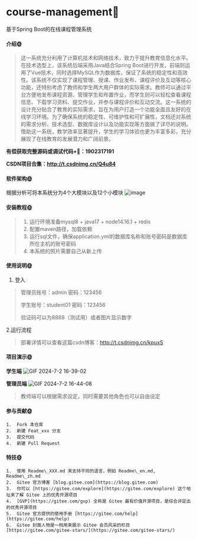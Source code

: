 # course-management🎂
基于Spring Boot的在线课程管理系统

#### 介绍🌞

> 这一系统充分利用了计算机技术和网络技术，致力于提升教育信息化水平。在技术选型上，该系统后端采用Java结合Spring Boot进行开发，前端则运用了Vue技术，同时选择MySQL作为数据库，保证了系统的稳定性和高效性。该系统不仅实现了课程管理、授课、作业发布、课程评价及互动等核心功能，还特别考虑了教师和学生两大用户群体的实际需求。教师可以通过平台方便地发布课程资源、管理学生和布置作业，而学生则可以轻松查看课程信息、下载学习资料、提交作业，并参与课程评价和互动交流。这一系统的设计充分贴合了教育的实际需求，旨在为用户打造一个功能全面且友好的在线学习环境。为了确保系统的稳定性、可维护性和可扩展性，文档还对系统的需求分析、技术选型、数据库设计以及功能实现等方面做了详尽的说明。借助这一系统，教学效率显著提升，学生的学习体验也更为丰富多彩，充分展现了在线教育的发展潜力和广阔前景。

**有偿获取完整源码或调试代码+🐧：1902317191**

**CSDN项目合集：http://t.csdnimg.cn/Q4u84**

#### 软件架构🌞
根据分析可将本系统分为4个大模块以及12个小模块
![image](https://github.com/luooin/course-management/assets/85004172/60fb049e-1944-41bc-a07e-64caf2d8cfef)


#### 安装教程🌞

> 1. 运行环境准备mysql8 + java17 + node14.16.1 + redis
> 2. 配置maven路径，加载依赖
> 3. 运行sql文件，确保application.yml的数据库名称和账号密码是数据库所在主机的账号密码
> 4. 本系统的照片需要自己从新上传

#### 使用说明🌞

1. 登入

> 管理员账号：admin	密码：123456
>
> 学生账号：student01	密码：123456
>
> 验证码可以为8888（测试用）或者图片显示数字

2.运行流程

>  部署详情可以查看这篇csdn博客：http://t.csdnimg.cn/kpuxS

#### 项目演示🌞

**学生端**
![GIF 2024-7-2 16-39-02](https://github.com/luooin/course-management/assets/85004172/df71f8d1-7b1d-44d5-a18b-4b10a476db5c)

**管理员端**
![GIF 2024-7-2 16-44-08](https://github.com/luooin/course-management/assets/85004172/86795199-2093-42ec-b821-0229d9432049)

> 教师端可以根据需求设定，同时需要其他角色也可以自由设定


#### 参与贡献🌞

    1.  Fork 本仓库
    2.  新建 Feat_xxx 分支
    3.  提交代码
    4.  新建 Pull Request


#### 特技🌞

    1.  使用 Readme\_XXX.md 来支持不同的语言，例如 Readme\_en.md, Readme\_zh.md
    2.  Gitee 官方博客 [blog.gitee.com](https://blog.gitee.com)
    3.  你可以 [https://gitee.com/explore](https://gitee.com/explore) 这个地址来了解 Gitee 上的优秀开源项目
    4.  [GVP](https://gitee.com/gvp) 全称是 Gitee 最有价值开源项目，是综合评定出的优秀开源项目
    5.  Gitee 官方提供的使用手册 [https://gitee.com/help](https://gitee.com/help)
    6.  Gitee 封面人物是一档用来展示 Gitee 会员风采的栏目 [https://gitee.com/gitee-stars/](https://gitee.com/gitee-stars/)
